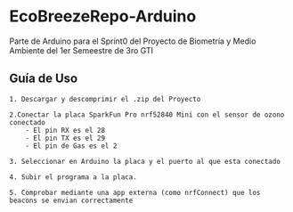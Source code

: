 # EcoBreezeRepo-Arduino

Parte de Arduino para el Sprint0 del Proyecto de Biometría y Medio Ambiente del 1er Semeestre de 3ro GTI

## Guía de Uso

    1. Descargar y descomprimir el .zip del Proyecto
    
    2.Conectar la placa SparkFun Pro nrf52840 Mini con el sensor de ozono conectado
        - El pin RX es el 28
        - El pin TX es el 29
        - El pin de Gas es el 2
    
    3. Seleccionar en Arduino la placa y el puerto al que esta conectado
    
    4. Subir el programa a la placa.
    
    5. Comprobar mediante una app externa (como nrfConnect) que los beacons se envian correctamente